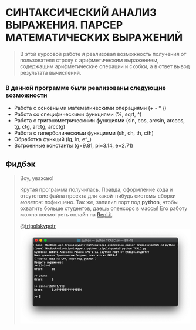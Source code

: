 # СИНТАКСИЧЕСКИЙ АНАЛИЗ ВЫРАЖЕНИЯ. ПАРСЕР МАТЕМАТИЧЕСКИХ ВЫРАЖЕНИЙ

> В этой курсовой работе я реализовал возможность получения от пользователя строку с арифметическим выражением, содержащим арифметические операции и скобки, а в ответ вывод результата вычислений.

### В данной программе были реализованы следующие возможности
* Работа с основными математическими операциями (+ - * /)
* Работа со специфическими функциями (%, sqrt, ^)
* Работа с тригонометрическими функциями (sin, cos, arcsin, arccos, tg, ctg, arctg, arcctg)
* Работа с гиперболическими функциями (sh, ch, th, cth)
* Обработка функций (lg, ln, e^_)
* Встроенные константы (g=9.81, pi=3.14, e=2.71)

## Фидбэк

> Воу, уважаю!
> 
> Крутая программа получилась. Правда, оформление кода и отсутствие файла проекта для какой-нибудь системы сборки *моветон*: пофикшено.
> Так же, запилил порт под **python**, чтобы охватить больше студентов, даешь опенсорс в массы!
> Его работу можно посмотреть онлайн на [Repl.it](https://repl.it/@tripolskypetr/better-mathematical-expression-parser).
> 
> @[tripolskypetr](https://github.com/tripolskypetr/)
> ![view this cool version](example.png)
